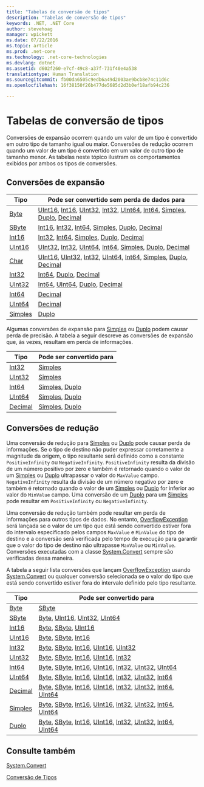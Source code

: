 ```yaml
---
title: "Tabelas de conversão de tipos"
description: "Tabelas de conversão de tipos"
keywords: .NET, .NET Core
author: stevehoag
manager: wpickett
ms.date: 07/22/2016
ms.topic: article
ms.prod: .net-core
ms.technology: .net-core-technologies
ms.devlang: dotnet
ms.assetid: d602f260-e7cf-49c8-a37f-731f40e4a538
translationtype: Human Translation
ms.sourcegitcommit: fb00da6505c9edb6a49d2003ae9bcb8e74c11d6c
ms.openlocfilehash: 16f38150f26b477de5685d2d3b0ef18afb94c236

---
```


# <a name="type-conversion-tables"></a>Tabelas de conversão de tipos

Conversões de expansão ocorrem quando um valor de um tipo é convertido em outro tipo de tamanho igual ou maior. Conversões de redução ocorrem quando um valor de um tipo é convertido em um valor de outro tipo de tamanho menor. As tabelas neste tópico ilustram os comportamentos exibidos por ambos os tipos de conversões.

## <a name="widening-conversions"></a>Conversões de expansão

Tipo | Pode ser convertido sem perda de dados para
---- | -------------------------------------
[Byte](xref:System.Byte) | [UInt16](xref:System.UInt16), [Int16](xref:System.Int16), [UInt32](xref:System.UInt32), [Int32](xref:System.Int32), [UInt64](xref:System.UInt64), [Int64](xref:System.Int64), [Simples](xref:System.Single), [Duplo](xref:System.Double), [Decimal](xref:System.Decimal)
[SByte](xref:System.SByte) | [Int16](xref:System.Int16), [Int32](xref:System.Int32), [Int64](xref:System.Int64), [Simples](xref:System.Single), [Duplo](xref:System.Double), [Decimal](xref:System.Decimal)
[Int16](xref:System.Int16) | [Int32](xref:System.Int32), [Int64](xref:System.Int64), [Simples](xref:System.Single), [Duplo](xref:System.Double), [Decimal](xref:System.Decimal)
[UInt16](xref:System.UInt16) | [UInt32](xref:System.UInt32), [Int32](xref:System.Int32), [UInt64](xref:System.UInt64), [Int64](xref:System.Int64), [Simples](xref:System.Single), [Duplo](xref:System.Double), [Decimal](xref:System.Decimal)
[Char](xref:System.Char) | [UInt16](xref:System.UInt16), [UInt32](xref:System.UInt32), [Int32](xref:System.Int32), [UInt64](xref:System.UInt64), [Int64](xref:System.Int64), [Simples](xref:System.Single), [Duplo](xref:System.Double), [Decimal](xref:System.Decimal)
[Int32](xref:System.Int32) | [Int64](xref:System.Int64), [Duplo](xref:System.Double), [Decimal](xref:System.Decimal)
[UInt32](xref:System.UInt32) | [Int64](xref:System.Int64), [UInt64](xref:System.UInt64), [Duplo](xref:System.Double), [Decimal](xref:System.Decimal)
[Int64](xref:System.Int64) | [Decimal](xref:System.Decimal)
[UInt64](xref:System.UInt64) | [Decimal](xref:System.Decimal)
[Simples](xref:System.Single) | [Duplo](xref:System.Double)

Algumas conversões de expansão para [Simples](xref:System.Single) ou [Duplo](xref:System.Double) podem causar perda de precisão. A tabela a seguir descreve as conversões de expansão que, às vezes, resultam em perda de informações.

Tipo | Pode ser convertido para
---- | -------------------
[Int32](xref:System.Int32) | [Simples](xref:System.Single)
[UInt32](xref:System.UInt32) | [Simples](xref:System.Single)
[Int64](xref:System.Int64) | [Simples](xref:System.Single), [Duplo](xref:System.Double)
[UInt64](xref:System.UInt64) | [Simples](xref:System.Single), [Duplo](xref:System.Double)
[Decimal](xref:System.Decimal) | [Simples](xref:System.Single), [Duplo](xref:System.Double)

## <a name="narrowing-conversions"></a>Conversões de redução

Uma conversão de redução para [Simples](xref:System.Single) ou [Duplo](xref:System.Double) pode causar perda de informações. Se o tipo de destino não puder expressar corretamente a magnitude da origem, o tipo resultante será definido como a constante `PositiveInfinity` ou `NegativeInfinity`. `PositiveInfinity` resulta da divisão de um número positivo por zero e também é retornado quando o valor de um [Simples](xref:System.Single) ou [Duplo](xref:System.Double) ultrapassar o valor do `MaxValue` campo. `NegativeInfinity` resulta da divisão de um número negativo por zero e também é retornado quando o valor de um [Simples](xref:System.Single) ou [Duplo](xref:System.Double) for inferior ao valor do `MinValue` campo. Uma conversão de um [Duplo](xref:System.Double) para um [Simples](xref:System.Single) pode resultar em `PositiveInfinity` ou `NegativeInfinity`.

Uma conversão de redução também pode resultar em perda de informações para outros tipos de dados. No entanto, [OverflowException](xref:System.OverflowException) será lançada se o valor de um tipo que está sendo convertido estiver fora do intervalo especificado pelos campos `MaxValue` e `MinValue` do tipo de destino e a conversão será verificada pelo tempo de execução para garantir que o valor do tipo de destino não ultrapasse `MaxValue` ou `MinValue`. Conversões executadas com a classe [System.Convert](xref:System.Convert) sempre são verificadas dessa maneira.

A tabela a seguir lista conversões que lançam [OverflowException](xref:System.OverflowException) usando [System.Convert](xref:System.Convert) ou qualquer conversão selecionada se o valor do tipo que está sendo convertido estiver fora do intervalo definido pelo tipo resultante.

Tipo | Pode ser convertido para
---- | -------------------
[Byte](xref:System.Byte) | [SByte](xref:System.SByte)
[SByte](xref:System.SByte) | [Byte](xref:System.Byte), [UInt16](xref:System.UInt16), [UInt32](xref:System.UInt32), [UInt64](xref:System.UInt64)
[Int16](xref:System.Int16) | [Byte](xref:System.Byte), [SByte](xref:System.SByte), [UInt16](xref:System.UInt16)
[UInt16](xref:System.UInt16) | [Byte](xref:System.Byte), [SByte](xref:System.SByte), [Int16](xref:System.Int16)
[Int32](xref:System.Int32) | [Byte](xref:System.Byte), [SByte](xref:System.SByte), [Int16](xref:System.Int16), [UInt16](xref:System.UInt16), [UInt32](xref:System.UInt32)
[UInt32](xref:System.UInt32) | [Byte](xref:System.Byte), [SByte](xref:System.SByte), [Int16](xref:System.Int16), [UInt16](xref:System.UInt16), [Int32](xref:System.Int32)
[Int64](xref:System.Int64) | [Byte](xref:System.Byte), [SByte](xref:System.SByte), [Int16](xref:System.Int16), [UInt16](xref:System.UInt16), [Int32](xref:System.Int32), [UInt32](xref:System.UInt32), [UInt64](xref:System.UInt64)
[UInt64](xref:System.UInt64) | [Byte](xref:System.Byte), [SByte](xref:System.SByte), [Int16](xref:System.Int16), [UInt16](xref:System.UInt16), [Int32](xref:System.Int32), [UInt32](xref:System.UInt32), [Int64](xref:System.Int64)
[Decimal](xref:System.Decimal) | [Byte](xref:System.Byte), [SByte](xref:System.SByte), [Int16](xref:System.Int16), [UInt16](xref:System.UInt16), [Int32](xref:System.Int32), [UInt32](xref:System.UInt32), [Int64](xref:System.Int64), [UInt64](xref:System.UInt64)
[Simples](xref:System.Single) | [Byte](xref:System.Byte), [SByte](xref:System.SByte), [Int16](xref:System.Int16), [UInt16](xref:System.UInt16), [Int32](xref:System.Int32), [UInt32](xref:System.UInt32), [Int64](xref:System.Int64), [UInt64](xref:System.UInt64)
[Duplo](xref:System.Double) | [Byte](xref:System.Byte), [SByte](xref:System.SByte), [Int16](xref:System.Int16), [UInt16](xref:System.UInt16), [Int32](xref:System.Int32), [UInt32](xref:System.UInt32), [Int64](xref:System.Int64), [UInt64](xref:System.UInt64)

## <a name="see-also"></a>Consulte também

[System.Convert](xref:System.Convert)

[Conversão de Tipos](type-conversion.md)




<!--HONumber=Nov16_HO4-->


